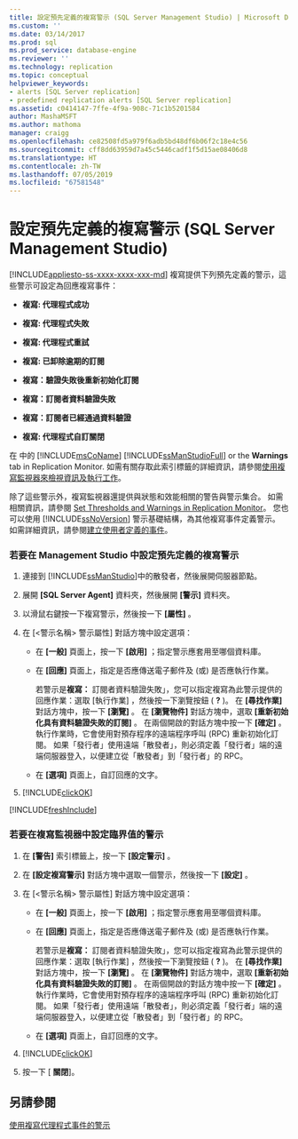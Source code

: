```yaml
---
title: 設定預先定義的複寫警示 (SQL Server Management Studio) | Microsoft Docs
ms.custom: ''
ms.date: 03/14/2017
ms.prod: sql
ms.prod_service: database-engine
ms.reviewer: ''
ms.technology: replication
ms.topic: conceptual
helpviewer_keywords:
- alerts [SQL Server replication]
- predefined replication alerts [SQL Server replication]
ms.assetid: c0414147-7ffe-4f9a-908c-71c1b5201584
author: MashaMSFT
ms.author: mathoma
manager: craigg
ms.openlocfilehash: ce82508fd5a979f6adb5bd48df6b06f2c18e4c56
ms.sourcegitcommit: cff8dd63959d7a45c5446cadf1f5d15ae08406d8
ms.translationtype: HT
ms.contentlocale: zh-TW
ms.lasthandoff: 07/05/2019
ms.locfileid: "67581548"
---
```

# <a name="configure-predefined-replication-alerts-sql-server-management-studio"></a>設定預先定義的複寫警示 (SQL Server Management Studio)
[!INCLUDE[appliesto-ss-xxxx-xxxx-xxx-md](../../../includes/appliesto-ss-xxxx-xxxx-xxx-md.md)]
  複寫提供下列預先定義的警示，這些警示可設定為回應複寫事件：  
  
-   **複寫: 代理程式成功**  
  
-   **複寫: 代理程式失敗**  
  
-   **複寫: 代理程式重試**  
  
-   **複寫: 已卸除逾期的訂閱**  
  
-   **複寫：驗證失敗後重新初始化訂閱**  
  
-   **複寫：訂閱者資料驗證失敗**  
  
-   **複寫：訂閱者已經通過資料驗證**  
  
-   **複寫: 代理程式自訂關閉**  
  
 在  中的 [!INCLUDE[msCoName](../../../includes/msconame-md.md)] [!INCLUDE[ssManStudioFull](../../../includes/ssmanstudiofull-md.md)] or the **Warnings** tab in Replication Monitor. 如需有關存取此索引標籤的詳細資訊，請參閱[使用複寫監視器來檢視資訊及執行工作](../../../relational-databases/replication/monitor/view-information-and-perform-tasks-replication-monitor.md)。  
  
 除了這些警示外，複寫監視器還提供與狀態和效能相關的警告與警示集合。 如需相關資訊，請參閱 [Set Thresholds and Warnings in Replication Monitor](../../../relational-databases/replication/monitor/set-thresholds-and-warnings-in-replication-monitor.md)。 您也可以使用 [!INCLUDE[ssNoVersion](../../../includes/ssnoversion-md.md)] 警示基礎結構，為其他複寫事件定義警示。 如需詳細資訊，請參閱[建立使用者定義的事件](https://msdn.microsoft.com/library/03d71a35-97fa-4bba-aa9a-23ac9c9cf879)。  
  
### <a name="to-configure-a-predefined-replication-alert-in-management-studio"></a>若要在 Management Studio 中設定預先定義的複寫警示  
  
1.  連接到 [!INCLUDE[ssManStudio](../../../includes/ssmanstudio-md.md)]中的散發者，然後展開伺服器節點。  
  
2.  展開 **[SQL Server Agent]** 資料夾，然後展開 **[警示]** 資料夾。  
  
3.  以滑鼠右鍵按一下複寫警示，然後按一下 **[屬性]** 。  
  
4.  在 [\<警示名稱> 警示屬性]  對話方塊中設定選項：  
  
    -   在 **[一般]** 頁面上，按一下 **[啟用]** ；指定警示應套用至哪個資料庫。  
  
    -   在 **[回應]** 頁面上，指定是否應傳送電子郵件及 (或) 是否應執行作業。  
  
         若警示是**複寫：** 訂閱者資料驗證失敗」，您可以指定複寫為此警示提供的回應作業：選取 [執行作業]  ，然後按一下瀏覽按鈕 ( **?** )。 在 **[尋找作業]** 對話方塊中，按一下 **[瀏覽]** 。 在 **[瀏覽物件]** 對話方塊中，選取 **[重新初始化具有資料驗證失敗的訂閱]** 。 在兩個開啟的對話方塊中按一下 **[確定]** 。 執行作業時，它會使用對預存程序的遠端程序呼叫 (RPC) 重新初始化訂閱。 如果「發行者」使用遠端「散發者」，則必須定義「發行者」端的遠端伺服器登入，以便建立從「散發者」到「發行者」的 RPC。  
  
    -   在 **[選項]** 頁面上，自訂回應的文字。  
  
5.  [!INCLUDE[clickOK](../../../includes/clickok-md.md)]  

[!INCLUDE[freshInclude](../../../includes/paragraph-content/fresh-note-steps-feedback.md)]

### <a name="to-configure-an-alert-for-a-threshold-in-replication-monitor"></a>若要在複寫監視器中設定臨界值的警示  
  
1.  在 **[警告]** 索引標籤上，按一下 **[設定警示]** 。  
  
2.  在 **[設定複寫警示]** 對話方塊中選取一個警示，然後按一下 **[設定]** 。  
  
3.  在 [\<警示名稱> 警示屬性]  對話方塊中設定選項：  
  
    -   在 **[一般]** 頁面上，按一下 **[啟用]** ；指定警示應套用至哪個資料庫。  
  
    -   在 **[回應]** 頁面上，指定是否應傳送電子郵件及 (或) 是否應執行作業。  
  
         若警示是**複寫：** 訂閱者資料驗證失敗」，您可以指定複寫為此警示提供的回應作業：選取 [執行作業]  ，然後按一下瀏覽按鈕 ( **?** )。 在 **[尋找作業]** 對話方塊中，按一下 **[瀏覽]** 。 在 **[瀏覽物件]** 對話方塊中，選取 **[重新初始化具有資料驗證失敗的訂閱]** 。 在兩個開啟的對話方塊中按一下 **[確定]** 。 執行作業時，它會使用對預存程序的遠端程序呼叫 (RPC) 重新初始化訂閱。 如果「發行者」使用遠端「散發者」，則必須定義「發行者」端的遠端伺服器登入，以便建立從「散發者」到「發行者」的 RPC。  
  
    -   在 **[選項]** 頁面上，自訂回應的文字。  
  
4.  [!INCLUDE[clickOK](../../../includes/clickok-md.md)]  
  
5.  按一下 [ **關閉**]。  
  
## <a name="see-also"></a>另請參閱  
 [使用複寫代理程式事件的警示](../../../relational-databases/replication/agents/use-alerts-for-replication-agent-events.md)  
  
  

